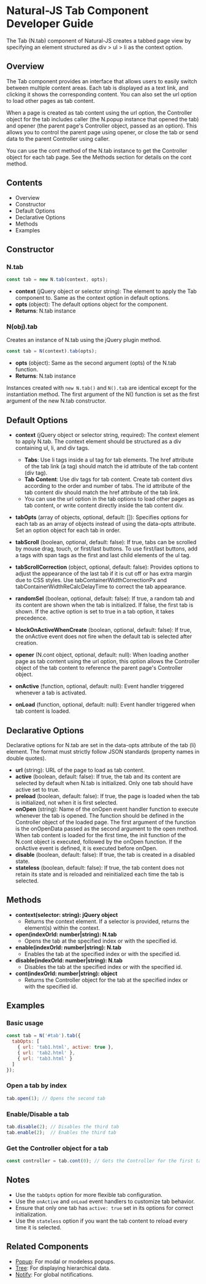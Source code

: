 # Natural-JS Tab Component Developer Guide

The Tab (N.tab) component of Natural-JS creates a tabbed page view by specifying an element structured as div > ul > li as the context option.

## Overview

The Tab component provides an interface that allows users to easily switch between multiple content areas. Each tab is displayed as a text link, and clicking it shows the corresponding content. You can also set the url option to load other pages as tab content.

When a page is created as tab content using the url option, the Controller object for the tab includes caller (the N.popup instance that opened the tab) and opener (the parent page's Controller object, passed as an option). This allows you to control the parent page using opener, or close the tab or send data to the parent Controller using caller.

You can use the cont method of the N.tab instance to get the Controller object for each tab page. See the Methods section for details on the cont method.

## Contents

- Overview
- Constructor
- Default Options
- Declarative Options
- Methods
- Examples

## Constructor

### N.tab

```javascript
const tab = new N.tab(context, opts);
```

- **context** (jQuery object or selector string): The element to apply the Tab component to. Same as the context option in default options.
- **opts** (object): The default options object for the component.
- **Returns**: N.tab instance

### N(obj).tab

Creates an instance of N.tab using the jQuery plugin method.

```javascript
const tab = N(context).tab(opts);
```

- **opts** (object): Same as the second argument (opts) of the N.tab function.
- **Returns**: N.tab instance

Instances created with `new N.tab()` and `N().tab` are identical except for the instantiation method. The first argument of the N() function is set as the first argument of the new N.tab constructor.

## Default Options

- **context** (jQuery object or selector string, required): The context element to apply N.tab. The context element should be structured as a div containing ul, li, and div tags.
  - **Tabs**: Use li tags inside a ul tag for tab elements. The href attribute of the tab link (a tag) should match the id attribute of the tab content (div tag).
  - **Tab Content**: Use div tags for tab content. Create tab content divs according to the order and number of tabs. The id attribute of the tab content div should match the href attribute of the tab link.
  - You can use the url option in the tab options to load other pages as tab content, or write content directly inside the tab content div.

- **tabOpts** (array of objects, optional, default: []): Specifies options for each tab as an array of objects instead of using the data-opts attribute. Set an option object for each tab in order.

- **tabScroll** (boolean, optional, default: false): If true, tabs can be scrolled by mouse drag, touch, or first/last buttons. To use first/last buttons, add a tags with span tags as the first and last child elements of the ul tag.

- **tabScrollCorrection** (object, optional, default: false): Provides options to adjust the appearance of the last tab if it is cut off or has extra margin due to CSS styles. Use tabContainerWidthCorrectionPx and tabContainerWidthReCalcDelayTime to correct the tab appearance.

- **randomSel** (boolean, optional, default: false): If true, a random tab and its content are shown when the tab is initialized. If false, the first tab is shown. If the active option is set to true in a tab option, it takes precedence.

- **blockOnActiveWhenCreate** (boolean, optional, default: false): If true, the onActive event does not fire when the default tab is selected after creation.

- **opener** (N.cont object, optional, default: null): When loading another page as tab content using the url option, this option allows the Controller object of the tab content to reference the parent page's Controller object.

- **onActive** (function, optional, default: null): Event handler triggered whenever a tab is activated.

- **onLoad** (function, optional, default: null): Event handler triggered when tab content is loaded.

## Declarative Options

Declarative options for N.tab are set in the data-opts attribute of the tab (li) element. The format must strictly follow JSON standards (property names in double quotes).

- **url** (string): URL of the page to load as tab content.
- **active** (boolean, default: false): If true, the tab and its content are selected by default when N.tab is initialized. Only one tab should have active set to true.
- **preload** (boolean, default: false): If true, the page is loaded when the tab is initialized, not when it is first selected.
- **onOpen** (string): Name of the onOpen event handler function to execute whenever the tab is opened. The function should be defined in the Controller object of the loaded page. The first argument of the function is the onOpenData passed as the second argument to the open method. When tab content is loaded for the first time, the init function of the N.cont object is executed, followed by the onOpen function. If the onActive event is defined, it is executed before onOpen.
- **disable** (boolean, default: false): If true, the tab is created in a disabled state.
- **stateless** (boolean, default: false): If true, the tab content does not retain its state and is reloaded and reinitialized each time the tab is selected.

## Methods

- **context(selector: string): jQuery object**
  - Returns the context element. If a selector is provided, returns the element(s) within the context.
- **open(indexOrId: number|string): N.tab**
  - Opens the tab at the specified index or with the specified id.
- **enable(indexOrId: number|string): N.tab**
  - Enables the tab at the specified index or with the specified id.
- **disable(indexOrId: number|string): N.tab**
  - Disables the tab at the specified index or with the specified id.
- **cont(indexOrId: number|string): object**
  - Returns the Controller object for the tab at the specified index or with the specified id.

## Examples

### Basic usage

```javascript
const tab = N('#tab').tab({
  tabOpts: [
    { url: 'tab1.html', active: true },
    { url: 'tab2.html' },
    { url: 'tab3.html' }
  ]
});
```

### Open a tab by index

```javascript
tab.open(1); // Opens the second tab
```

### Enable/Disable a tab

```javascript
tab.disable(2); // Disables the third tab
tab.enable(2);  // Enables the third tab
```

### Get the Controller object for a tab

```javascript
const controller = tab.cont(0); // Gets the Controller for the first tab
```

## Notes

- Use the `tabOpts` option for more flexible tab configuration.
- Use the `onActive` and `onLoad` event handlers to customize tab behavior.
- Ensure that only one tab has `active: true` set in its options for correct initialization.
- Use the `stateless` option if you want the tab content to reload every time it is selected.

## Related Components

- [Popup](DEVELOPER-GUIDE-UI-Popup.md): For modal or modeless popups.
- [Tree](DEVELOPER-GUIDE-UI-Tree.md): For displaying hierarchical data.
- [Notify](DEVELOPER-GUIDE-UI.Shell-Notify.md): For global notifications.
